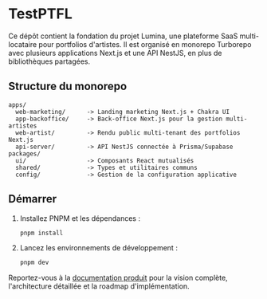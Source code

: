 # TestPTFL

Ce dépôt contient la fondation du projet Lumina, une plateforme SaaS multi-locataire pour portfolios d'artistes. Il est organisé en monorepo Turborepo avec plusieurs applications Next.js et une API NestJS, en plus de bibliothèques partagées.

## Structure du monorepo

```
apps/
  web-marketing/      -> Landing marketing Next.js + Chakra UI
  app-backoffice/     -> Back-office Next.js pour la gestion multi-artistes
  web-artist/         -> Rendu public multi-tenant des portfolios Next.js
  api-server/         -> API NestJS connectée à Prisma/Supabase
packages/
  ui/                 -> Composants React mutualisés
  shared/             -> Types et utilitaires communs
  config/             -> Gestion de la configuration applicative
```

## Démarrer

1. Installez PNPM et les dépendances :
   ```bash
   pnpm install
   ```
2. Lancez les environnements de développement :
   ```bash
   pnpm dev
   ```

Reportez-vous à la [documentation produit](docs/product-architecture.md) pour la vision complète, l'architecture détaillée et la roadmap d'implémentation.
